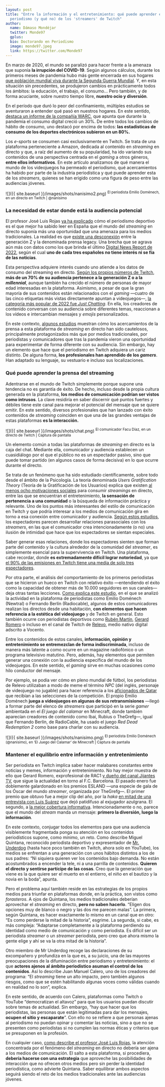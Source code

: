 ```yaml
---
layout: post
title: "Entre la información y el entretenimiento: qué puede aprender el
  periodismo (y qué no) de los 'streamers' de Twitch"
author:
  name: Dámaso Mondéjar
  twitter: Monde97
  gplus:  
  bio: Doctorando en Periodismo
  image: monde97.jpeg
  link: https://twitter.com/Monde97
---
```

En marzo de 2020, el mundo se paralizó para hacer frente a la amenaza que suponía **la irrupción del COVID-19**. Según algunos cálculos, durante los primeros meses de pandemia hubo más gente encerrada en sus hogares [que población mundial viva durante la Segunda Guerra Mundial](https://www.sciencedirect.com/science/article/pii/S259029112100022X). Y, en esta situación sin precedentes, se produjeron cambios en prácticamente todos los ámbitos: la educación, el trabajo, el consumo… Pero también, y de forma acuciante, sobre nuestro tiempo libre, **nuestro ocio y diversión**.

En el período que duró lo peor del confinamiento, múltiples estudios se aventuraron a entender qué pasó en nuestros hogares. En este sentido, [destaca un informe de la compañía WARC](https://www.warc.com/newsandopinion/opinion/covid-19-causes-digital-consumption-to-rise-by-over-30-forming-new-and-lasting-consumer-habits/en-gb/4209), que apunta que durante la pandemia el consumo digital creció un 30%. De entre todos los cambios de hábito de consumo, uno destacó por encima de todos: **las estadísticas de consumo de los deportes electrónicos subieron en un 80%.** 

Los *e-sports* se consumen casi exclusivamente en Twitch. Se trata de una plataforma perteneciente a Amazon, dedicada al contenido en *streaming* en directo y que, a raíz del aumento de su popularidad, ha ido variando sus contenidos de una perspectiva centrada en el *gaming*  a otros géneros, **entre ellos informativos**. En este artículo analizamos de qué manera el mundo de los videojuegos ha permeado el periodismo, qué acercamientos ha habido por parte de la industria periodística y qué puede aprender esta de los *streamers*, quienes se han erigido como una figura de peso entre las audiencias jóvenes. 

![]({{ site.baseurl }}/images/shots/nanisimo2.png)
<sup>El periodista Emilio Doménech, en un directo en Twitch | @nanisimo

### La necesidad de estar donde está la audiencia potencial

El profesor José Luis Rojas [ya ha explicado](https://mip.umh.es/blog/2022/11/08/twitch-y-la-expansion-del-periodismo-deportivo-ante-el-mundial-de-qatar/) cómo el periodismo deportivo es el que mejor ha sabido leer en España que el mundo del *streaming* en directo suponía más una oportunidad que una amenaza para los medios tradicionales. La realidad es que [existe una desconexión](https://reutersinstitute.politics.ox.ac.uk/digital-news-report/2022/young-audiences-news-media) entre la generación Z y la denominada prensa legacy. Una brecha que se agrava aún más con datos como los que brinda el último [Digital News Report de 2022](https://www.digitalnewsreport.es/author/alfvara/), según el cual **uno de cada tres españoles no tiene interés ni se fía de las noticias**.

Esta perspectiva adquiere interés cuando uno atiende a los datos de consumo del streaming en directo. [Según los propios números de Twitch](https://twitchadvertising.tv/audience/), **más de un 70% de su audiencia pertenece a la generación Z o a la *millennial***, aunque también ha crecido el número de personas de mayor edad interesadas en la plataforma. Asimismo, a pesar de que la gran mayoría de sus contenidos están relacionados con el *gaming* —cuatro de las cinco etiquetas más vistas directamente apuntan a videojuegos—, [la categoría más popular de 2022 fue *Just Chatting*](https://sullygnome.com/games/365/watched). En ella, los creadores de contenido conversan con su audiencia sobre diferentes temas, reaccionan a los vídeos e intercambian mensajes y *emojis* personalizados. 

<div class="flourish-embed flourish-chart" data-src="visualisation/12498776"><script src="https://public.flourish.studio/resources/embed.js"></script></div>

En este contexto, [algunos estudios](https://ddd.uab.cat/pub/analisi/analisi_a2022v66/analisi_a2022v66p45.pdf) muestran cómo los acercamientos de la prensa a esta plataforma de *streaming* en directo han sido cautelosos, principalmente protagonizados más que por medios tradicionales, por periodistas y comunicadores que tras la pandemia vieron una oportunidad para experimentar de forma diferente con su audiencia. Sin embargo, hay un elemento que hace que el periodismo en Twitch adquiera un cariz distinto. De alguna forma, **los profesionales han aprendido de los *gamers***. Han adaptado su lenguaje, su vestuario e incluso sus localizaciones. 

### Qué puede aprender la prensa del streaming

Adentrarse en el mundo de Twitch simplemente porque supone una tendencia no es garantía de éxito. De hecho, incluso desde la propia cultura generada en la plataforma, **los medios de comunicación podrían ser vistos como intrusos**.  La clave residiría en saber discernir qué puntos fuertes y débiles tiene este canal para mejorar el potencial del mensaje que se quiere emitir. En este sentido, diversos profesionales que han lanzado con éxito contenidos de *streaming* coinciden en que una de las grandes ventajas de estas plataformas **es la interacción.**

![]({{ site.baseurl }}/images/shots/chat.png)
<sup>El comunicador Facu Díaz, en un directo de Twitch | Captura de pantalla

Un elemento común a todas las plataformas de *streaming* en directo es la caja del chat. Mediante ella, comunicador y audiencia establecen un cuasidiálogo por el que el público no es un espectador pasivo, sino que puede tomar partido (en algunos casos de forma decisiva) en lo que ocurre durante el directo. 

Se trata de un fenómeno que ha sido estudiado científicamente, sobre todo desde el ámbito de la Psicología. La teoría denominada *Users Gratification Theory* (Teoría de la Gratificación de los Usuarios) explica que existen [al menos ocho motivaciones sociales](https://www.sciencedirect.com/science/article/abs/pii/S0747563218300712) para consumir *streamings* en directo, entre las que se encuentran el entretenimiento, **la sensación de pertenencia a una comunidad** o la búsqueda de información práctica y relevante. Uno de los puntos más interesantes del estilo de comunicación en Twitch y que podría interesar a los medios de comunicación gira en torno a esa conexión entre comunicador y audiencia. [Según estos estudios](https://dl.acm.org/doi/abs/10.1145/3311350.3347160), los espectadores parecen desarrollar relaciones parasociales con los *streamers*, en las que el comunicador crea intencionadamente (o no) una ilusión de intimidad que hace que los espectadores se sientan especiales. 

Saber generar esas relaciones, donde los espectadores sienten que forman parte del contenido y la cultura alrededor de la comunidad del *streamer*, es simplemente esencial para la supervivencia en Twitch. Una plataforma, cabe recordar, donde **es extremadamente difícil lograr notoriedad**, ya que [el 90% de las emisiones en Twitch tiene una media de solo tres espectadores](https://twitter.com/karjona/status/1368701114716196867?s=20&t=v5MUEkAZLCQFTfP_rD318A). 

Por otra parte, el análisis del comportamiento de los primeros periodistas que se hicieron un hueco en Twitch con relativo éxito —entendiendo el éxito como la capacidad de obtener más de 10.000 seguidores en sus canales—  deja otras tantas lecciones. [Como explica este estudio](https://ddd.uab.cat/pub/analisi/analisi_a2022v66/analisi_a2022v66p45.pdf), en el que se analizó la actividad en la plataforma de periodistas como Emilio Doménech (Newtral) o Fernando Berlín (Radiocable), algunos de estos comunicadores realizan los directos desde una habitación, **con elementos que hacen referencia a la estética del videojuego** y de Twitch en general. Esto también ocurre con periodistas deportivos como [Rubén Martín](https://www.twitch.tv/rubenmartinweb), [Gerard Romero](https://www.twitch.tv/gerardromero?lang=es) o incluso en el canal de Twitch de [Relevo](https://www.twitch.tv/relevo_deportes), medio nativo digital adscrito a Vocento.

Entre los contenidos de estos canales, **información, opinión y entretenimiento se entremezclan de forma indiscriminada**, incluso de manera más latente a como ocurre en un magazine radiofónico o un programa televisivo matutino. Pero, además, hay elementos que permiten generar una conexión con la audiencia específica del mundo de los videojuegos. En este sentido, el *gaming* sirve en muchas ocasiones como hilo conductor del mensaje. 

Por ejemplo, se podía ver cómo en pleno mundial de fútbol, los periodistas de Relevo utilizaban a modo de meme el término *NPC* (del inglés, personaje de videojuego no jugable) para hacer referencia a los [aficionados de Qatar](https://www.relevo.com/futbol/mundial-masculino/comite-supremo-sobre-fake-fans-20221116132755-nt.html) que recibían a las selecciones de la competición. El propio Emilio Doménech **juega a videojuegos en algunas de sus retransmisiones** —llegó a formar parte del elenco de *streamers* que participó en la serie *gamer* ambientada en el *El juego del calamar* en Minecraft, donde también aparecían creadores de contenido como Ibai, Rubius o TheGrefg—, igual que Fernando Berlín, de RadioCable, ha usado el juego *Red Dead Redemption 2* como base para charlar con su audiencia.

![]({{ site.baseurl }}/images/shots/nanisimo.png)
<sup>El periodista Emilio Doménech (@nanisimo), en ‘El Juego del Calamar’ de Minecraft | Captura de pantalla

### Mantener el equilibrio entre información y entretenimiento

Ser periodista en Twitch implica saber hacer malabares constantes entre noticias y memes, información y entretenimiento. No hay mejor muestra de ello que Gerard Romero, exprofesional de RAC1 [y dueño del canal Jijantes TV](https://jijantes.com/twitch/), que sigue la actualidad en torno al F.C. Barcelona. El pasado enero fue doblemente galardonado en los premios ESLAND —una especie de gala de los Óscar del mundo *streamer*, organizada por TheGrefg—. El primer premio que obtuvo fue a mejor clip del año, por la *haka* [en mitad de una entrevista con Luis Suárez](https://www.youtube.com/watch?v=NpVUN2d_QvA) que dejó patidifuso al exjugador azulgrana. El segundo, a [la mejor cobertura informativa](https://twitter.com/InfoSTREMS/status/1619810136973000704?ref_src=twsrc%5Etfw). Intencionadamente o no, parece que el mundo del *stream* manda un mensaje: **primero la diversión, luego la información**.

En este contexto, conjugar todos los elementos para que una audiencia visiblemente fragmentada ponga su atención en los contenidos periodísticos supone, como mínimo, un reto. Como describe Miguel Quintana, reconocido periodista deportivo y expresentador de [Mr. Underdog](https://www.youtube.com/channel/UC0RDNDNPRABHMxp9WBG4cqg) (hasta hace poco también en Twitch, ahora solo en YouTube), los medios se enfrentan a una generación con unos hábitos distintos a los de sus padres: “Ni siquiera quieren ver los contenidos bajo demanda. No están acostumbrados a encender la tele, ni a una parrilla de contenidos. **Quieren el directo y sentirse partícipe de las cosas**. Creo que la generación que viene es la que quiere ser el muerto en el entierro, el niño en el bautizo y la novia en la boda”, apunta.

Pero el problema aquí también reside en las estrategias de los propios medios para triunfar en plataformas donde, en la práctica, son vistos como *forasteros*. A ojos de Quintana, los medios tradicionales deberían aprovechar el *streaming* en directo, **pero no saben hacerlo**. “Eligen dos opciones muy de blanco o negro y las dos me parecen malas”. La primera, según Quintana, es hacer exactamente lo mismo en un canal que en otro: “Es como perderse la mitad de la historia”, esgrime. La segunda, si cabe, es más compleja: “Adaptarse completamente a la plataforma perdiendo su identidad como medio de comunicación y como periodista. Es difícil ser un periodista *streamer* o un *streamer* periodista, pero creo que ahora mismo la gente elige y ahí se va la otra mitad de la historia”.

Otro miembro de Mr Underdog recoge las declaraciones de su excompañero y profundiza en la que es, a su juicio, una de las mayores preocupaciones de la difuminación entre periodismo y entretenimiento: el que **actores ajenos al ámbito periodístico asuman el control de los contenidos**. Así lo describe Juan Manuel Calero, uno de los creadores del programa: “El *streaming* tiene un alto impacto, pero también algunos riesgos, como que se estén habilitando algunas voces como válidas cuando en realidad no lo son”, explica.

En este sentido, de acuerdo con Calero, plataformas como Twitch o YouTube “democratizan el altavoz” para que los usuarios puedan discutir sobre temas de actualidad. Sin embargo, “hay que hacer que los periodistas, las personas que están legitimadas para dar los mensajes, **ocupen el sitio y escaparate**”. Con ello no se refiere a que personas ajenas al periodismo no puedan opinar y comentar las noticias, sino a que no se presenten como periodistas si no cumplen las normas éticas y criterios que se presuponen en la profesión. 

En cualquier caso, [como describe el profesor José Luis Rojas](https://mip.umh.es/blog/2022/11/08/twitch-y-la-expansion-del-periodismo-deportivo-ante-el-mundial-de-qatar/), la atención concentrada por el fenómeno del *streaming* en directo no debería ser ajena a los medios de comunicación. El salto a esta plataforma, si procediera, **debería hacerse con una estrategia** que aproveche las posibilidades de interacción que no ofrecen otros medios pero sin perder la identidad periodística, como advierte Quintana. Saber equilibrar ambos aspectos seguirá siendo el reto de los medios tradicionales ante las audiencias jóvenes.